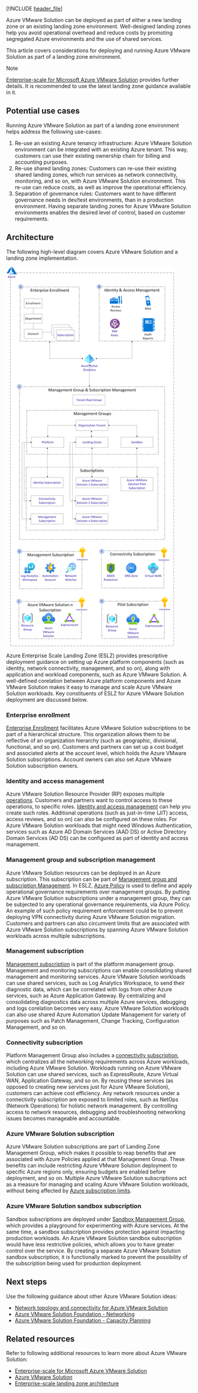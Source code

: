 [!INCLUDE [header_file](../../../includes/sol-idea-header.md)]

Azure VMware Solution can be deployed as part of either a new landing zone or an existing landing zone environment. Well-designed landing zones help you avoid operational overhead and reduce costs by promoting segregated Azure environments and the use of shared services.

This article covers considerations for deploying and running Azure VMware Solution as part of a landing zone environment.

> [!Note]
> [Enterprise-scale for Microsoft Azure VMware Solution](https://docs.microsoft.com/azure/cloud-adoption-framework/scenarios/azure-vmware/enterprise-scale-landing-zone) provides further details. It is recommended to use the latest landing zone guidance available in it.

## Potential use cases

Running Azure VMware Solution as part of a landing zone environment helps address the following use-cases:

1. Re-use an existing Azure tenancy infrastructure: Azure VMware Solution environment can be integrated with an existing Azure tenant. This way, customers can use their existing ownership chain for billing and accounting purposes.
2. Re-use shared landing zones: Customers can re-use their existing shared landing zones, which run services as network connectivity, monitoring, and so on, with Azure VMware Solution environment. This re-use can reduce costs, as well as improve the operational efficiency.
3. Separation of governance rules: Customers want to have different governance needs in dev/test environments, than in a production environment. Having separate landing zones for Azure VMware Solution environments enables the desired level of control, based on customer requirements.

## Architecture

The following high-level diagram covers Azure VMware Solution and a landing zone implementation.

![A diagram showing an Azure VMware Solution landing zone.](../media/azure-vmware-solution-landingzone.png)

Azure Enterprise Scale Landing Zone (ESLZ) provides prescriptive deployment guidance on setting up Azure platform components (such as identity, network connectivity, management, and so on), along with application and workload components, such as Azure VMware Solution. A well-defined corelation between Azure platform components and Azure VMware Solution makes it easy to manage and scale Azure VMware Solution workloads. Key constituents of ESLZ for Azure VMware Solution deployment are discussed below.

### Enterprise enrollment

[Enterprise Enrollment](/azure/cloud-adoption-framework/ready/enterprise-scale/enterprise-enrollment-and-azure-ad-tenants) facilitates Azure VMware Solution subscriptions to be part of a hierarchical structure. This organization allows them to be reflective of an organization hierarchy (such as geographic, divisional, functional, and so on). Customers and partners can set up a cost budget and associated alerts at the account level, which holds the Azure VMware Solution subscriptions. Account owners can also set Azure VMware Solution subscription owners.

### Identity and access management

Azure VMware Solution Resource Provider (RP) exposes multiple [operations](/cli/azure/ext/VMware/VMware?view=azure-cli-latest#commands). Customers and partners want to control access to these operations, to specific roles. [Identity and access management](/azure/cloud-adoption-framework/ready/enterprise-scale/identity-and-access-management) can help you create such roles. Additional operations (such as just-in-time (JIT) access, access reviews, and so on) can also be configured on these roles. For Azure VMware Solution workloads that might need Windows Authentication, services such as Azure AD Domain Services (AAD DS) or Active Directory Domain Services (AD DS) can be configured as part of identity and access management.

### Management group and subscription management

Azure VMware Solution resources can be deployed in an Azure subscription. This subscription can be part of [Management group and subscription Management](/azure/cloud-adoption-framework/ready/enterprise-scale/management-group-and-subscription-organization). In ESLZ, [Azure Policy](https://github.com/Azure/azure-policy) is used to define and apply operational governance requirements over management groups. By putting Azure VMware Solution subscriptions under a management group, they can be subjected to any operational governance requirements, via Azure Policy. An example of such policy requirement enforcement could be to prevent deploying VPN connectivity during Azure VMware Solution migration. Customers and partners can also circumvent limits that are associated with Azure VMware Solution subscriptions by spanning Azure VMware Solution workloads across multiple subscriptions.

### Management subscription

[Management subscription](/azure/cloud-adoption-framework/ready/enterprise-scale/management-and-monitoring) is part of the platform management group. Management and monitoring subscriptions can enable consolidating shared management and monitoring services. Azure VMware Solution workloads can use shared services, such as Log Analytics Workspace, to send their diagnostic data, which can be correlated with logs from other Azure services, such as Azure Application Gateway. By centralizing and consolidating diagnostics data across multiple Azure services, debugging and logs corelation becomes very easy. Azure VMware Solution workloads can also use shared Azure Automation Update Management for variety of purposes such as Patch Management, Change Tracking, Configuration Management, and so on.

### Connectivity subscription

Platform Management Group also includes a [connectivity subscription](/azure/cloud-adoption-framework/ready/enterprise-scale/network-topology-and-connectivity), which centralizes all the networking requirements across Azure workloads, including Azure VMware Solution. Workloads running on Azure VMware Solution can use shared services, such as ExpressRoute, Azure Virtual WAN, Application Gateway, and so on. By reusing these services (as opposed to creating new services just for Azure VMware Solution), customers can achieve cost efficiency. Any network resources under a connectivity subscription are exposed to limited roles, such as NetOps (Network Operations) for holistic network management. By controlling access to network resources, debugging and troubleshooting networking issues becomes manageable and accountable.

### Azure VMware Solution subscription

Azure VMware Solution subscriptions are part of Landing Zone Management Group, which makes it possible to reap benefits that are associated with Azure Policies applied at that Management Group. These benefits can include restricting Azure VMware Solution deployment to specific Azure regions only, ensuring budgets are enabled before deployment, and so on. Multiple Azure VMware Solution subscriptions act as a measure for managing and scaling Azure VMware Solution workloads, without being affected by [Azure subscription limits](/azure/azure-resource-manager/management/azure-subscription-service-limits).

### Azure VMware Solution sandbox subscription

Sandbox subscriptions are deployed under [Sandbox Management Group](/azure/cloud-adoption-framework/ready/enterprise-scale/implementation-guidelines#sandbox-governance-guidance), which provides a playground for experimenting with Azure services. At the same time, a sandbox subscription provides protection against impacting production workloads. An Azure VMware Solution sandbox subscription would have less restrictive policies, which allows you to have greater control over the service. By creating a separate Azure VMware Solution sandbox subscription, it is functionally marked to prevent the possibility of the subscription being used for production deployment.

## Next steps

Use the following guidance about other Azure VMware Solution ideas:

* [Network topology and connectivity for Azure VMware Solution](/azure/cloud-adoption-framework/scenarios/azure-vmware/eslz-network-topology-connectivity)
* [Azure VMware Solution Foundation - Networking](/azure/architecture/solution-ideas/articles/azure-vmware-solution-foundation-networking)
* [Azure VMware Solution Foundation - Capacity Planning](/azure/architecture/solution-ideas/articles/azure-vmware-solution-foundation-capacity)
 
## Related resources

Refer to following additional resources to learn more about Azure VMware Solution:

* [Enterprise-scale for Microsoft Azure VMware Solution](/azure/cloud-adoption-framework/scenarios/azure-vmware/enterprise-scale-landing-zone)
* [Azure VMware Solution](/azure/azure-vmware)
* [Enterprise-scale landing zone architecture](/azure/cloud-adoption-framework/ready/enterprise-scale/architecture)
